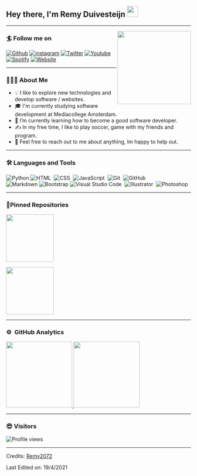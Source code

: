 ## Hey there, I'm Remy Duivesteijn  <img src="https://raw.githubusercontent.com/iampavangandhi/iampavangandhi/master/gifs/Hi.gif" width="30px"></h2>
---
<img align='right' src='https://user-images.githubusercontent.com/5713670/87202985-820dcb80-c2b6-11ea-9f56-7ec461c497c3.gif' width='200"'>

### 🏄 Follow me on

[![Github](https://img.shields.io/badge/-Github-black?logo=Github&logoColor=white&style=for-the-badge)](https://github.com/Remy2072)
[![instagram](https://img.shields.io/badge/-Instagram-C13584?logo=instagram&logoColor=white&style=for-the-badge)](https://www.instagram.com/remy2072/)
[![Twitter](https://img.shields.io/badge/-Twitter-1da1f2?logo=twitter&logoColor=white&style=for-the-badge)](https://twitter.com/RemyDuivesteijn)
[![Youtube](https://img.shields.io/badge/-Youtube-FF0000?logo=Youtube&logoColor=white&style=for-the-badge)](https://www.youtube.com/channel/UC9lt58lfem-Bjr287JID__g)
[![Spotify](https://img.shields.io/badge/spotify-%231ED760.svg?&style=for-the-badge&logo=spotify&logoColor=white)](https://open.spotify.com/user/jfcceg1kskkzucac21zh500kl)
[![Website](https://img.shields.io/badge/-Website-2e343f?logo=google&logoColor=white&style=for-the-badge)](https://remyduivesteijn.nl)

---

### 👨🏻‍💻 About Me

- 💡 I like to explore new technologies and develop software / websites.
- 🎓 I'm currently studying software development at Mediacollege Amsterdam.
- 🌱 I’m currently learning how to become a good software developer.
- ✍️ In my free time, I like to play soccer, game with my friends and program.
- 💬 Feel free to reach out to me about anything, Im happy to help out.

---

### 🛠 Languages and Tools

![Python](https://img.shields.io/badge/-Python-2e343f?style=flat&logo=python )
![HTML](https://img.shields.io/badge/-HTML-2e343f?style=flat&logo=HTML5)&nbsp;
![CSS](https://img.shields.io/badge/-CSS-2e343f?style=flat&logo=CSS3&logoColor=1572B6)&nbsp;
![JavaScript](https://img.shields.io/badge/-JavaScript-2e343f?style=flat&logo=javascript)&nbsp;
![Git](https://img.shields.io/badge/-Git-2e343f?style=flat&logo=git)&nbsp;
![GitHub](https://img.shields.io/badge/-GitHub-2e343f?style=flat&logo=github)&nbsp;\
![Markdown](https://img.shields.io/badge/-Markdown-2e343f?style=flat&logo=markdown)
![Bootstrap](https://img.shields.io/badge/-Bootstrap-2e343f?style=flat&logo=bootstrap&logoColor=563D7C)
![Visual Studio Code](https://img.shields.io/badge/-Visual%20Studio%20Code-2e343f?style=flat&logo=visual-studio-code&logoColor=007ACC)&nbsp;
![Illustrator](https://img.shields.io/badge/-Illustrator-2e343f?style=flat&logo=adobe-illustrator)&nbsp;
![Photoshop](https://img.shields.io/badge/-Photoshop-2e343f?style=flat&logo=adobe-photoshop)&nbsp;

---

### 📌Pinned Repositories

<p align="left">
<a href="https://github.com/Remy2072/Duurzaam-Huis">
  <img height="130em" src="https://github-readme-stats.vercel.app/api/pin/?username=Remy2072&repo=Duurzaam-Huis&theme=nord" />
</a>
</p>

<p align="left">
<a href="https://github.com/Remy2072/Xenterion">
  <img height="130em" src="https://github-readme-stats.vercel.app/api/pin/?username=Remy2072&repo=Xenterion&theme=nord" />
</a>
</p>

---

### ⚙️ &nbsp;GitHub Analytics

<p align="top">
<a href="https://github.com/AVS1508">
  <img height="180em" src="https://github-readme-stats-eight-theta.vercel.app/api?username=Remy2072&show_icons=true&theme=nord&include_all_commits=true&count_private=true"/>
  <img height="180em" src="https://github-readme-stats-eight-theta.vercel.app/api/top-langs/?username=Remy2072&layout=compact&langs_count=8&theme=nord"/>
</a>
</p>

---

### 😎 Visitors

![Profile views](https://visitor-badge.glitch.me/badge?page_id=Remy.Remy)

-----

Credits: [Remy2072](https://github.com/Remy2072)

Last Edited on: 19/4/2021
